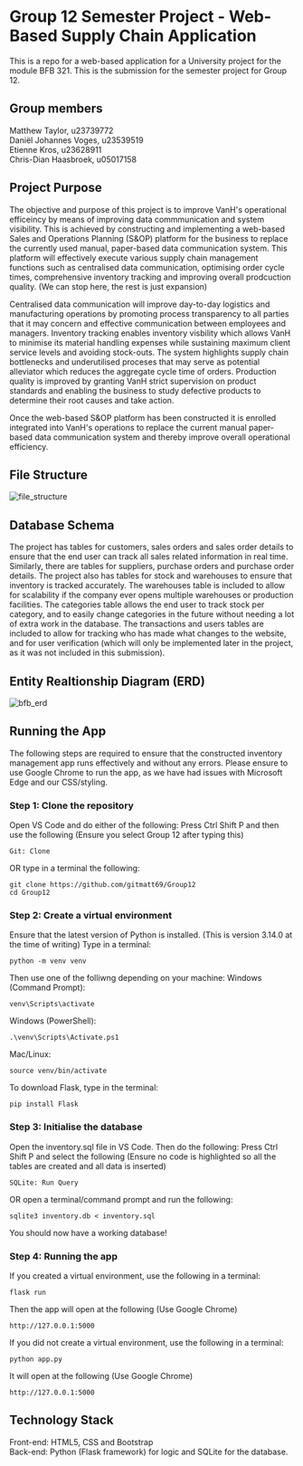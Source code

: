 # Group 12 Semester Project - Web-Based Supply Chain Application
This is a repo for a web-based application for a University project for the module BFB 321. This is the submission for the semester project for Group 12.

## Group members
Matthew Taylor, u23739772  
Daniël Johannes Voges, u23539519  
Etienne Kros, u23628911  
Chris-Dian Haasbroek, u05017158

## Project Purpose
The objective and purpose of this project is to improve VanH's operational efficeincy by means of improving data commmunication and system visibility. This is achieved by constructing and implementing a web-based Sales and Operations Planning (S&OP) platform for the business to replace the currently used manual, paper-based data communication system. This platform will effectively execute various supply chain management functions such as centralised data communication, optimising order cycle times, comprehensive inventory tracking and improving overall prodcuction quality. (We can stop here, the rest is just expansion)

Centralised data communication will improve day-to-day logistics and manufacturing operations by promoting process transparency to all parties that it may concern and effective communication between employees and managers. Inventory tracking enables inventory visbility which allows VanH to minimise its material handling expenses while sustaining maximum client service levels and avoiding stock-outs. The system highlights supply chain bottlenecks and underutilised proceses that may serve as potential alleviator which reduces the aggregate cycle time of orders. Production quality is improved by granting VanH strict supervision on product standards and enabling the business to study defective products to determine their root causes and take action. 

Once the web-based S&OP platform has been constructed it is enrolled integrated into VanH's operations to replace the current manual paper-based data communication system and thereby improve overall operational efficiency.

## File Structure 
![file_structure](https://github.com/user-attachments/assets/ff9550c1-b3b1-4505-9a64-c07e60c0b79b)


## Database Schema
The project has tables for customers, sales orders and sales order details to ensure that the end user can track all sales related information in real time. Similarly, there are tables for suppliers, purchase orders and purchase order details. The project also has tables for stock and warehouses to ensure that inventory is tracked accurately. The warehouses table is included to allow for scalability if the company ever opens multiple warehouses or production facilities. The categories table allows the end user to track stock per category, and to easily change categories in the future without needing a lot of extra work in the database. The transactions and users tables are included to allow for tracking who has made what changes to the website, and for user verification (which will only be implemented later in the project, as it was not included in this submission).
## Entity Realtionship Diagram (ERD)
![bfb_erd](https://github.com/user-attachments/assets/3f3426a5-f8c3-4f88-9ad1-bf38cb00faff)


## Running the App
The following steps are required to ensure that the constructed inventory management app runs effectively and without any errors.
Please ensure to use Google Chrome to run the app, as we have had issues with Microsoft Edge and our CSS/styling. 
### Step 1: Clone the repository
Open VS Code and do either of the following: 
Press Ctrl Shift P and then use the following (Ensure you select Group 12 after typing this)
```
Git: Clone
```
OR type in a terminal the following: 
```
git clone https://github.com/gitmatt69/Group12
cd Group12
```

### Step 2: Create a virtual environment
Ensure that the latest version of Python is installed. (This is version 3.14.0 at the time of writing)
Type in a terminal:
```
python -m venv venv
```
Then use one of the folliwng depending on your machine:
Windows (Command Prompt):
``` 
venv\Scripts\activate
```
Windows (PowerShell):
```
.\venv\Scripts\Activate.ps1
```
Mac/Linux:
```
source venv/bin/activate
```
To download Flask, type in the terminal:
```
pip install Flask
```
### Step 3: Initialise the database
Open the inventory.sql file in VS Code. Then do the following: 
Press Ctrl Shift P and select the following (Ensure no code is highlighted so all the tables are created and all data is inserted)
```
SQLite: Run Query
```
OR open a terminal/command prompt and run the following:
```
sqlite3 inventory.db < inventory.sql
```
You should now have a working database! 
### Step 4: Running the app
If you created a virtual environment, use the following in a terminal:
```
flask run
```
Then the app will open at the following (Use Google Chrome) 
```
http://127.0.0.1:5000
```
If you did not create a virtual environment, use the following in a terminal:
```
python app.py
```
It will open at the following (Use Google Chrome)
```
http://127.0.0.1:5000  
```

## Technology Stack
Front-end: HTML5, CSS and Bootstrap   
Back-end: Python (Flask framework) for logic and SQLite for the database. 

